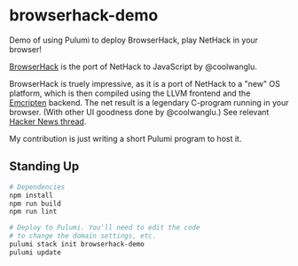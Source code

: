 # browserhack-demo

Demo of using Pulumi to deploy BrowserHack, play NetHack in your browser!

[BrowserHack](https://github.com/coolwanglu/BrowserHack) is the port of NetHack to JavaScript by @coolwanglu.

BrowserHack is truely impressive, as it is a port of NetHack to a "new" OS platform, which is then compiled
using the LLVM frontend and the [Emcripten](https://github.com/kripken/emscripten) backend. The net result
is a legendary C-program running in your browser. (With other UI goodness done by @coolwanglu.) See relevant
[Hacker News thread](https://news.ycombinator.com/item?id=9363577).

My contribution is just writing a short Pulumi program to host it.

## Standing Up

```bash
# Dependencies
npm install
npm run build
npm run lint

# Deploy to Pulumi. You'll need to edit the code
# to change the domain settings, etc.
pulumi stack init browserhack-demo
pulumi update
```
